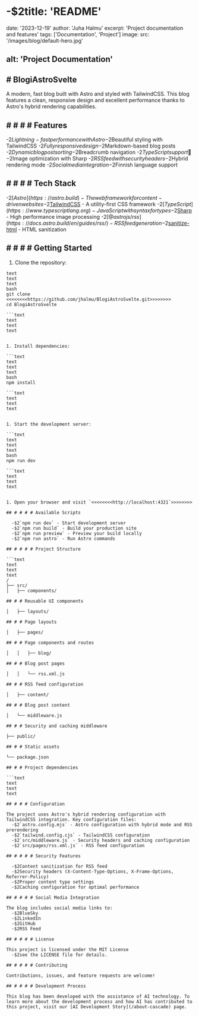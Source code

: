 
# -$2title: 'README'

date: '2023-12-19'
author: 'Juha Halmu'
excerpt: 'Project documentation and features'
tags: ['Documentation', 'Project']
image:
  src: '/images/blog/default-hero.jpg'

## alt: 'Project Documentation'

## # BlogiAstroSvelte

A modern, fast blog built with Astro and styled with TailwindCSS. This blog features a clean, responsive design and excellent performance thanks to Astro's hybrid rendering capabilities.

## # # # # Features

  -$2Lightning-fast performance with Astro
  -$2Beautiful styling with TailwindCSS
  -$2Fully responsive design
  -$2Markdown-based blog posts
  -$2Dynamic blog post sorting
  -$2Breadcrumb navigation
  -$2TypeScript support 💩
  -$2Image optimization with Sharp
  -$2RSS feed with security headers
  -$2Hybrid rendering mode
  -$2Social media integration
  -$2Finnish language support

## # # # # Tech Stack

  -$2[Astro](https://astro.build) - The web framework for content-driven websites
  -$2[TailwindCSS](https://tailwindcss.com) - A utility-first CSS framework
  -$2[TypeScript](https://www.typescriptlang.org) - JavaScript with syntax for types
  -$2[Sharp](https://sharp.pixelplumbing.com) - High performance image processing
  -$2[@astrojs/rss](https://docs.astro.build/en/guides/rss/) - RSS feed generation
  -$2[sanitize-html](https://github.com/apostrophecms/sanitize-html) - HTML sanitization

## # # # # Getting Started


1. Clone the repository:

```text
text
text
text
bash
git clone <<<<<<<<https://github.com/jhalmu/BlogiAstroSvelte.git>>>>>>>>
cd BlogiAstroSvelte

```text
text
text
text


1. Install dependencies:

```text
text
text
text
bash
npm install

```text
text
text
text


1. Start the development server:

```text
text
text
text
bash
npm run dev

```text
text
text
text


1. Open your browser and visit `<<<<<<<<http://localhost:4321`>>>>>>>>

## # # # # Available Scripts

  -$2`npm run dev` - Start development server
  -$2`npm run build` - Build your production site
  -$2`npm run preview` - Preview your build locally
  -$2`npm run astro` - Run Astro commands

## # # # # Project Structure

```text
text
text
text
/
├── src/
│   ├── components/

## # # Reusable UI components

│   ├── layouts/

## # # Page layouts

│   ├── pages/

## # # Page components and routes

│   │   ├── blog/

## # # Blog post pages

│   │   └── rss.xml.js

## # # RSS feed configuration

│   ├── content/

## # # Blog post content

│   └── middleware.js

## # # Security and caching middleware

├── public/

## # # Static assets

└── package.json

## # # Project dependencies

```text
text
text
text

## # # # Configuration

The project uses Astro's hybrid rendering configuration with TailwindCSS integration. Key configuration files:
  -$2`astro.config.mjs` - Astro configuration with hybrid mode and RSS prerendering
  -$2`tailwind.config.cjs` - TailwindCSS configuration
  -$2`src/middleware.js` - Security headers and caching configuration
  -$2`src/pages/rss.xml.js` - RSS feed configuration

## # # # # Security Features

  -$2Content sanitization for RSS feed
  -$2Security headers (X-Content-Type-Options, X-Frame-Options, Referrer-Policy)
  -$2Proper content type settings
  -$2Caching configuration for optimal performance

## # # # # Social Media Integration

The blog includes social media links to:
  -$2BlueSky
  -$2LinkedIn
  -$2GitHub
  -$2RSS Feed

## # # # # License

This project is licensed under the MIT License
  -$2see the LICENSE file for details.

## # # # # Contributing

Contributions, issues, and feature requests are welcome!

## # # # # Development Process

This blog has been developed with the assistance of AI technology. To learn more about the development process and how AI has contributed to this project, visit our [AI Development Story](/about-cascade) page.
